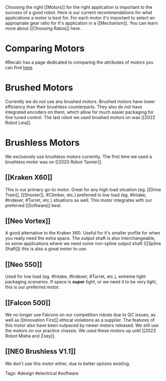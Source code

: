 Choosing the right [[Motors]] for the right application is important to the success of a good robot. Here is our current recommendations for what applications a motor is best for. For each motor it's important to select an appropriate gear ratio for it's application in a [[Mechanism]]. You can learn more about [[Choosing Ratios]] here.

# Comparing Motors

#Recalc has a page dedicated to comparing the attributes of motors you can find [here](https://www.reca.lc/motors).

# Brushed Motors

Currently we do not use any brushed motors. Brushed motors have lower efficiency than their brushless counterparts. They also do not have integrated encoders on them, which allow for much easier packaging for fine tuned control. The last robot we used brushed motors on was [[2022 Robot Leia]].

# Brushless Motors

We exclusively use brushless motors currently. The first time we used a brushless motor was on [[2020 Robot Tanner]].
## [[Kraken X60]]

This is our primary go-to motor. Great for any high load situation (eg. [[Drive Train]], [[Shooter]], #Climber, etc.) preferred in low load (eg. #Intake, #Indexer, #Turret, etc.) situations as well. This motor integrates with our preferred [[Software]] best.

## [[Neo Vortex]]

A good alternative to the Kraken X60. Useful for it's smaller profile for when you really need the extra space. The output shaft is also interchangeable, so some applications where we need some non-spline output shaft ([[Spline Shaft]]) this is also a great motor to use.

## [[Neo 550]]

Used for low load (eg. #Intake, #Indexer, #Turret, etc.), extreme tight packaging scenarios. If space is **super** tight, or we need it to be very light, this is our preferred motor.

## [[Falcon 500]]

We no longer use Falcons on our competition robots due to QC issues, as well as [[Innovation First]] ethical violations as a supplier.  The features of this motor also have been outpaced by newer motors released. We still use the motors on our practice chassis. We used these motors up until [[2023 Robot Misha and Zoey]].

## [[NEO Brushless V1.1]]

We don't use this motor either, due to better options existing.

Tags: #design #electrical #software